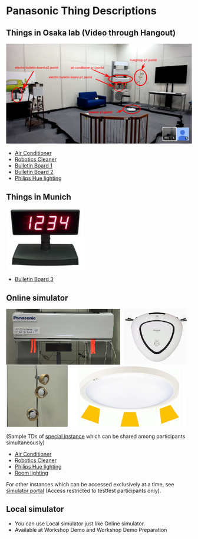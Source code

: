 # Panasonic Thing Descriptions

## Things in Osaka lab (Video through Hangout)

![Lab Image](images/Panasonic_Osaka_Lab_Things_Arrangement.png)

- [Air Conditioner](airConditioner_p1.jsonld)
- [Robotics Cleaner](cleaner_p1.jsonld)
- [Bulletin Board 1](electricBulletinBoard_p1.jsonld)
- [Bulletin Board 2](electricBulletinBoard_p2.jsonld)
- [Philips Hue lighting](huegroup_p1.jsonld)

## Things in Munich

![Bulletin Board 3](images/Panasonic_Bulletin_Board.png)

- [Bulletin Board 3](electricBulletinBoard_p3.jsonld)

## Online simulator

![Online Simulator Devices](images/Panasonic_Online_Simulator_devices.png)

(Sample TDs of [special instance](https://w3c.p-wot.com:3009) which can be shared among participants simultaneously)

- [Air Conditioner](PanaSimAirConditioner5.jsonld)
- [Robotics Cleaner](PanaSimCleaner5.jsonld)
- [Philips Hue lighting](PanaSimHueGroup5.jsonld)
- [Room lighting](PanaSimRoomLight5.jsonld)

For other instances which can be accessed exclusively at a time, see [simulator portal](https://w3c.p-wot.com:3011) (Access restricted to testfest participants only).

## Local simulator

- You can use Local simulator just like Online simulator.
- Available at Workshop Demo and Workshop Demo Preparation
